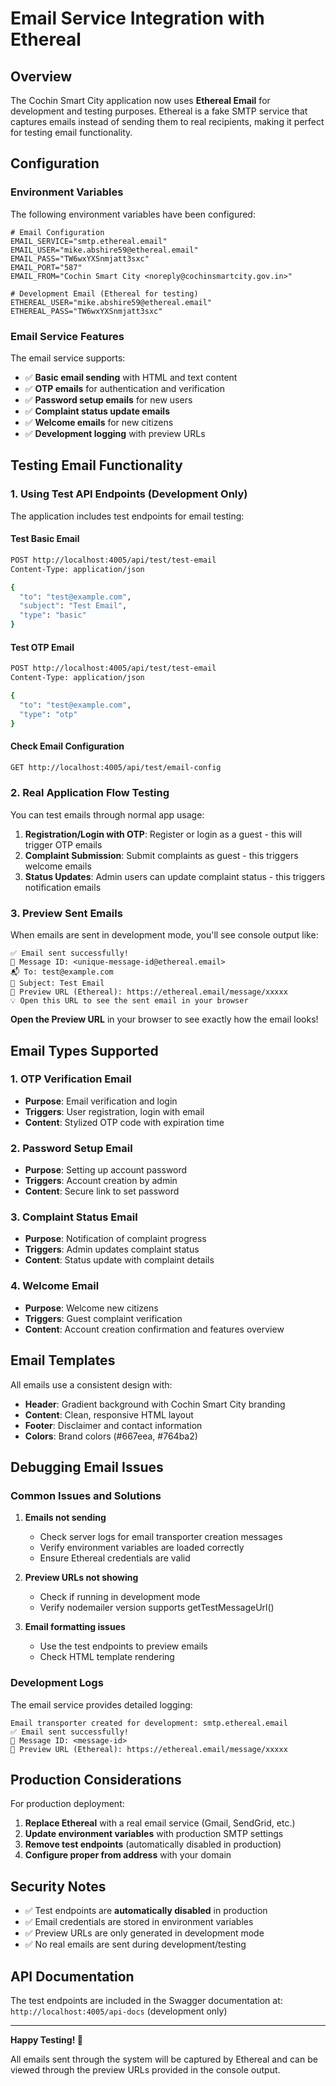 # Email Service Integration with Ethereal

## Overview

The Cochin Smart City application now uses **Ethereal Email** for development and testing purposes. Ethereal is a fake SMTP service that captures emails instead of sending them to real recipients, making it perfect for testing email functionality.

## Configuration

### Environment Variables

The following environment variables have been configured:

```env
# Email Configuration
EMAIL_SERVICE="smtp.ethereal.email"
EMAIL_USER="mike.abshire59@ethereal.email"
EMAIL_PASS="TW6wxYXSnmjatt3sxc"
EMAIL_PORT="587"
EMAIL_FROM="Cochin Smart City <noreply@cochinsmartcity.gov.in>"

# Development Email (Ethereal for testing)
ETHEREAL_USER="mike.abshire59@ethereal.email"
ETHEREAL_PASS="TW6wxYXSnmjatt3sxc"
```

### Email Service Features

The email service supports:

- ✅ **Basic email sending** with HTML and text content
- ✅ **OTP emails** for authentication and verification
- ✅ **Password setup emails** for new users
- ✅ **Complaint status update emails**
- ✅ **Welcome emails** for new citizens
- ✅ **Development logging** with preview URLs

## Testing Email Functionality

### 1. Using Test API Endpoints (Development Only)

The application includes test endpoints for email testing:

#### Test Basic Email

```bash
POST http://localhost:4005/api/test/test-email
Content-Type: application/json

{
  "to": "test@example.com",
  "subject": "Test Email",
  "type": "basic"
}
```

#### Test OTP Email

```bash
POST http://localhost:4005/api/test/test-email
Content-Type: application/json

{
  "to": "test@example.com",
  "type": "otp"
}
```

#### Check Email Configuration

```bash
GET http://localhost:4005/api/test/email-config
```

### 2. Real Application Flow Testing

You can test emails through normal app usage:

1. **Registration/Login with OTP**: Register or login as a guest - this will trigger OTP emails
2. **Complaint Submission**: Submit complaints as guest - this triggers welcome emails
3. **Status Updates**: Admin users can update complaint status - this triggers notification emails

### 3. Preview Sent Emails

When emails are sent in development mode, you'll see console output like:

```
✅ Email sent successfully!
📧 Message ID: <unique-message-id@ethereal.email>
📬 To: test@example.com
📝 Subject: Test Email
🔗 Preview URL (Ethereal): https://ethereal.email/message/xxxxx
💡 Open this URL to see the sent email in your browser
```

**Open the Preview URL** in your browser to see exactly how the email looks!

## Email Types Supported

### 1. OTP Verification Email

- **Purpose**: Email verification and login
- **Triggers**: User registration, login with email
- **Content**: Stylized OTP code with expiration time

### 2. Password Setup Email

- **Purpose**: Setting up account password
- **Triggers**: Account creation by admin
- **Content**: Secure link to set password

### 3. Complaint Status Email

- **Purpose**: Notification of complaint progress
- **Triggers**: Admin updates complaint status
- **Content**: Status update with complaint details

### 4. Welcome Email

- **Purpose**: Welcome new citizens
- **Triggers**: Guest complaint verification
- **Content**: Account creation confirmation and features overview

## Email Templates

All emails use a consistent design with:

- **Header**: Gradient background with Cochin Smart City branding
- **Content**: Clean, responsive HTML layout
- **Footer**: Disclaimer and contact information
- **Colors**: Brand colors (#667eea, #764ba2)

## Debugging Email Issues

### Common Issues and Solutions

1. **Emails not sending**

   - Check server logs for email transporter creation messages
   - Verify environment variables are loaded correctly
   - Ensure Ethereal credentials are valid

2. **Preview URLs not showing**

   - Check if running in development mode
   - Verify nodemailer version supports getTestMessageUrl()

3. **Email formatting issues**
   - Use the test endpoints to preview emails
   - Check HTML template rendering

### Development Logs

The email service provides detailed logging:

```
Email transporter created for development: smtp.ethereal.email
✅ Email sent successfully!
📧 Message ID: <message-id>
🔗 Preview URL (Ethereal): https://ethereal.email/message/xxxxx
```

## Production Considerations

For production deployment:

1. **Replace Ethereal** with a real email service (Gmail, SendGrid, etc.)
2. **Update environment variables** with production SMTP settings
3. **Remove test endpoints** (automatically disabled in production)
4. **Configure proper from address** with your domain

## Security Notes

- ✅ Test endpoints are **automatically disabled** in production
- ✅ Email credentials are stored in environment variables
- ✅ Preview URLs are only generated in development mode
- ✅ No real emails are sent during development/testing

## API Documentation

The test endpoints are included in the Swagger documentation at:
`http://localhost:4005/api-docs` (development only)

---

**Happy Testing! 🚀**

All emails sent through the system will be captured by Ethereal and can be viewed through the preview URLs provided in the console output.

